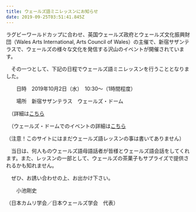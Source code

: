 ```yaml
---
title: ウェールズ語ミニレッスンにお知らせ
date: 2019-09-25T03:51:41.845Z
---
```

ラグビーワールドカップに合わせ、英国ウェールズ政府とウェールズ文化振興財団（Wales Arts International, Arts Council of Wales）の主催で、新宿サザンテラスで、ウェールズの様々な文化を発信する沢山のイベントが開催されています。

　その一つとして、下記の日程でウェールズ語ミニレッスンを行うこととなりました。

　　日時　2019年10月2日（水）　10:30～（1時間程度）

　　場所　新宿サザンテラス　ウェールズ・ドーム

　（詳細は[こちら](https://drive.google.com/drive/u/2/my-drive)

　（ウェールズ・ドームでのイベントの詳細は[こちら](https://prtimes.jp/main/html/rd/p/000000001.000048992.html)

（注意！このサイトにはまだウェールズ語レッスンの事は書いてありません）

　当日は、何人ものウェールズ語母語話者が皆様とウェールズ語会話をしてくれます。また、レッスンの一部として、ウェールズの茶菓子もサプライズで提供されるかも知れません。

　ぜひ、お誘い合わせの上、お出かけ下さい。

　　小池剛史

（日本カムリ学会／日本ウェールズ学会　代表）
